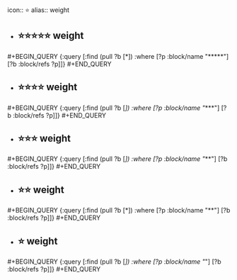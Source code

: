 icon:: ⭐
alias:: weight

- ## ⭐⭐⭐⭐⭐ weight
#+BEGIN_QUERY
{:query [:find (pull ?b [*])
         :where
         [?p :block/name "*****"]
         [?b :block/refs ?p]]}
#+END_QUERY

- ## ⭐⭐⭐⭐ weight
#+BEGIN_QUERY
{:query [:find (pull ?b [*])
         :where
         [?p :block/name "****"]
         [?b :block/refs ?p]]}
#+END_QUERY

- ## ⭐⭐⭐ weight
#+BEGIN_QUERY
{:query [:find (pull ?b [*])
         :where
         [?p :block/name "***"]
         [?b :block/refs ?p]]}
#+END_QUERY

- ## ⭐⭐ weight
#+BEGIN_QUERY
{:query [:find (pull ?b [*])
         :where
         [?p :block/name "**"]
         [?b :block/refs ?p]]}
#+END_QUERY

- ## ⭐ weight
#+BEGIN_QUERY
{:query [:find (pull ?b [*])
         :where
         [?p :block/name "*"]
         [?b :block/refs ?p]]}
#+END_QUERY











